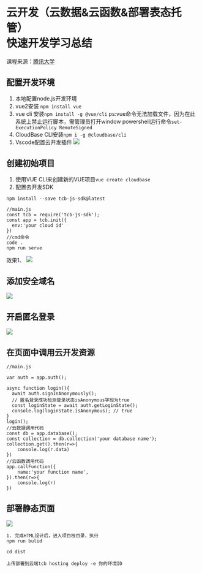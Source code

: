 # 云开发（云数据&云函数&部署表态托管）<br>快速开发学习总结


课程来源：[腾讯大学](https://cloud.tencent.com/edu/learning/course-2830-53856)
## 配置开发环境
1. 本地配置node.js开发环境
2. vue2安装   ```npm install vue```
3. vue cli 安装```npm install -g @vue/cli```
ps:vue命令无法加载文件，因为在此系统上禁止运行脚本，需管理员打开window powershell运行命令```set-ExecutionPolicy RemoteSigned```
4. CloudBase CLI安装```npm i -g @cloudbase/cli```
5. Vscode配置云开发插件
![](https://files.mdnice.com/user/25817/08c370a1-cf8b-46bd-9251-13c0d6c59296.png)
## 创建初始项目
1. 使用VUE CLI来创建新的VUE项目```vue create cloudbase```
2. 配置去开发SDK
```
npm install --save tcb-js-sdk@latest

//main.js
const tcb = require('tcb-js-sdk');
const app = tcb.init({
  env:'your cloud id'
})
//cmd命令
code .
npm run serve

```
效果1、
![](https://files.mdnice.com/user/25817/e93dcad9-5977-424f-bd87-146aa6733e9b.png)

## 添加安全域名

![](https://files.mdnice.com/user/25817/6a7a30e3-0ebe-49b3-a52e-e62ad0063167.png)

## 开启匿名登录

![](https://files.mdnice.com/user/25817/2e5bed69-d801-4da4-888d-8e8a9412758e.png)

## 在页面中调用云开发资源
```
//main.js

var auth = app.auth();

async function login(){
  await auth.signInAnonymously();
  // 匿名登录成功检测登录状态isAnonymous字段为true
  const loginState = await auth.getLoginState();
  console.log(loginState.isAnonymous); // true
}
login();
//云数据调用代码
const db = app.database();
const collection = db.collection('your database name');
collection.get().then(r=>{
    console.log(r.data)
})
//云函数调用代码
app.callFunction({
    name:'your function name',
}).then(r=>{
    console.log(r)
})
```
## 部署静态页面

![](https://files.mdnice.com/user/25817/64ff153c-4f66-445e-951c-506897e034b7.png)
```
1. 完成HTML设计后，进入项目根目录，执行
npm run bulid

cd dist

上传部署到云端tcb hosting deploy -e 你的环境ID

```
